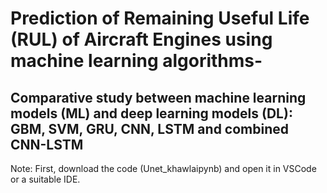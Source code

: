 # Prediction of Remaining Useful Life (RUL) of Aircraft Engines using machine learning algorithms-
Comparative study between machine learning models (ML) and deep learning models (DL): GBM, SVM, GRU, CNN, LSTM and combined CNN-LSTM
--------
Note: First, download the code (Unet_khawlaipynb) and open it in VSCode or a suitable IDE.
